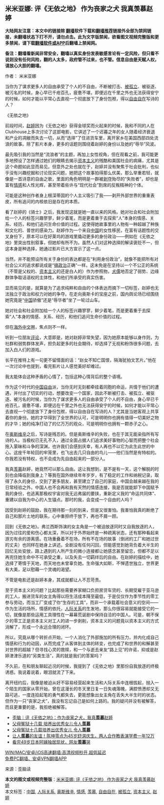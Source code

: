  <h2>米米亚娜: 评《无依之地》 作为丧家之犬 我真羡慕赵婷</h2> <p class="notice"><b>大陆网友注意：本文中的链接除 <a href="https://github.com/bannedbook/fanqiang" >翻墙</a>软件下载和<a href="https://github.com/killgcd/justmysocks/blob/master/README.md">翻墙推荐</a>链接外全部为禁网链接，未翻墙状态下打不开，请勿点击。此为文字版禁闻，欲看图文视频完整版和更多禁闻，请下载<a href="https://github.com/bannedbook/fanqiang">翻墙软件或APP</a>后翻墙上禁闻网。</p><p>备注：翻墙看新闻非常安全，翻墙以真实身份发表敏感言论有一定风险，但只看不说则没有任何风险，翻的人太多，政府管不过来，也不管。信息自由是天赋人权，请放心大胆的翻墙。</b></p>  <div class="entry"> <p>作者： 米米亚娜</p> <p>当你为了谋求更多人的自由承受了个人的不自由，不断被打击、<a href="https://www.bannedbook.org/bnews/tag/%E8%A2%AB%E5%AD%A4%E7%AB%8B/" class="st_tag internal_tag" rel="tag" title="标签 被孤立 下的日志">被孤立</a>、被驱逐、被污名的时候，身心早已千疮百孔，疲惫不堪，即便远在千里之外也无法获得安宁的时候，如何才能以平常心去直视一个彻底放下了身份包袱，得以<a href="https://www.bannedbook.org/bnews/tag/%E8%87%AA%E7%94%B1%E8%87%AA%E5%9C%A8/" class="st_tag internal_tag" rel="tag" title="标签 自由自在 下的日志">自由自在</a>写诗的人？</p> <p>《无依之地》</p> <p>前段时间，<a href="https://www.bannedbook.org/bnews/tag/%e8%b5%b5%e5%a9%b7/" class="st_tag internal_tag" rel="tag" title="标签 赵婷 下的日志">赵婷</a>因为《无依之地》获得金球奖而火起来的时候，我和不同的人在Clubhouse上多次讨论了这部电影，它讲述了一个迟暮之年的女人随着经济衰退和产业的凋敝而失去一切，从而“选择”了住进货车里，离开家乡在美国西部四处流浪的故事。除了影片本身，更多的话题则围绕着赵婷的身份以及她的“辱华”风波。</p> <p>最先吸引我的当然是“流浪者”的主题，再加上女性视角，但在观看之前，我可能更多地预设了怎样通过她们的眼睛去揭示<span class='wp_keywordlink'><a href="https://www.bannedbook.org/forum2/topic920.html" title="资本主义与自由" target="_blank">资本主义</a></span>的残酷和美国社会的病痛，尤其是这个命题如此显而易见。但意外之处也就在于，赵婷并没有聚焦于社会批判，也似乎没有兴趣挖掘和讨论现实问题，她把这个故事拍得那么优美，那么举重若轻，就像是一首诗意的自由之歌，里面的角色明明是一群被<span class='wp_keywordlink'><a href="https://www.bannedbook.org/forum2/topic21.html" title="《剥夺》 黄建民 著" target="_blank">剥夺</a></span>殆尽的“失败者”，却也是富有<a href="https://www.bannedbook.org/bnews/tag/%E6%83%85%E6%84%9F/" class="st_tag internal_tag" rel="tag" title="标签 情感 下的日志">情感</a>和人性光辉，甚至带着些许与“现代社会”割席的反叛精神的个体。</p> <p>可能是这种创作者身上根深蒂固的个人主义吸引了我——剥开外部世界的重重表皮，所有追问的内核依旧是存在的本质。</p>  <p>看了赵婷的《骑士》之后，我发现这就是她一直以来的风格。她对社会和社会附加给一个人的标签兴趣寥寥，鲜少着笔，而是更着重于去探索“人”本身的情感、关系、经历，和他们追问生命价值的过程。这使得她故事里的人物有一种超越了种族和文化的、普世的感染力。赵婷作为一个来自<span class='wp_keywordlink_affiliate'><a href="https://www.bannedbook.org/" title="中国" target="_blank">中国</a></span>的女性移民，在富有话题性的交叉身份下，原本可以在好莱坞的游戏里撬动更多的身份政治——例如在《无依之地》里突出性别叙事，但她却有所不为。虽然人们对这种选择的解读褒贬不一，但这本身是种选择，她通过影片已大方宣示了这一点。</p> <p>当然，并不能预设所有关于身份的表达都是在“利用身份政治”，就像不能把所有对社会公义的追求都说成是“<span class='wp_keywordlink'><a href="https://www.bannedbook.org/forum11/topic331.html" title="禁片：搞政治" target="_blank">搞政治</a></span>正确”一样。这未免是在坚持以一个不公正的系统（不管是父权的、<a href="https://www.bannedbook.org/bnews/tag/%e8%b5%84%e6%9c%ac%e4%b8%bb%e4%b9%89/" class="st_tag internal_tag" rel="tag" title="标签 资本主义 下的日志">资本主义</a>的还是白人的）作为参照物，<span class='wp_keywordlink'><a href="https://www.bannedbook.org/forum2/topic141.html" title="《犬儒病》胡平 著" target="_blank">犬儒</a></span>地否定了弱势、边缘群体争取话语权的主体性，和他们所承受的真实伤害。</p> <p>显而易见的是，就算是为了追求纯粹和自由的个体表达而摘下一切标签，赵婷也无法独立于政治和权力对她的争夺。在走向奥斯卡的宝座之前，国内舆论场已经围绕她究竟是“<a href="https://www.bannedbook.org/bnews/tag/%E4%B8%AD%E5%9B%BD/" class="st_tag internal_tag" rel="tag" title="标签 中国 下的日志">中国</a>骄傲”还是“辱华者”坐了一轮过山车。</p> <p>她对社会和社会附加给一个人的标签兴趣寥寥，鲜少着笔，而是更着重于去探索“人”本身的情感、关系、经历，和他们追问生命价值的过程。</p> <p>但在<span class='wp_keywordlink_affiliate'><a href="https://99cn.info/" title="海外中文" target="_blank">海外中文</a></span>圈，焦点则不一样。</p> <p>听到一位朋友<span class='wp_keywordlink_affiliate'><a href="https://www.bannedbook.org/bnews/comments/" title="新闻评论" target="_blank">评论</a></span>，大意即是，她对赵婷非常失望，因为她原本能够以身作则，为社群和弱势群体发声，担负起更多的社会期待，却选择了无视和粉饰很多问题，去加入白人们的游戏。</p>  <p>长平在推特上有一句更不留情面的话：“赵女不知亡国恨，隔海犹拍文艺片。”他在一次讨论中也提到，看完影片让人感觉美好却难过。</p> <p>我太能体会这种矛盾的心情了，包括这种心情背后的整个语境。</p> <p>作为这个时代的<span class='wp_keywordlink'><a href="https://www.bannedbook.org/forum19/" title="自由中国人权论坛" target="_blank">中国自由</a></span>派，当你无时无刻都牵挂着同胞的命运，共情于他们的遭遇，并付出了切实的行动，想要改变一个国家，因此不断被打击、被孤立、被驱逐、被污名的时候，当你为了谋求更多人的自由承受了个人的不自由，身心早已千疮百孔，疲惫不堪，即便远在千里之外也无法获得安宁的时候，如何才能以平常心去直视一个彻底放下了身份包袱，得以自由自在写诗的人？尤其是当她客观上共享着你的身份。她的才华得到了全世界的认可，可是明明你也拥有值得一切美好之物的才华；她的纯净打动了的亿万万的观众，可是明明你也拥有一颗赤子之心。</p> <p>在<a href="https://www.bannedbook.org/bnews/tag/%E5%A5%A5%E6%96%AF%E7%BB%B4%E8%BE%9B/" class="st_tag internal_tag" rel="tag" title="标签 奥斯维辛 下的日志">奥斯维辛</a>之后，写诗是残忍的。但是奥斯维辛的失败，也在于其无能染指所有写诗的人。当极权已无孔不入，通过全面占据人们追求美好事物的心智而把整个社会拖入蒙昧和斗争的深渊，也许我们会感到庆幸，有人再也不以它为此生此世的中心。这座千年轮回的牢笼里，也飞出去几只自由的鸟儿——他们当然是有特权的。你我若没有特权，也不会成为先自由起来的一部分人。</p> <p>我真<a href="https://www.bannedbook.org/bnews/tag/%E7%BE%A1%E6%85%95/" class="st_tag internal_tag" rel="tag" title="标签 羡慕 下的日志">羡慕</a>赵婷，她竟然可以那么自由。这让我想到，是不是有一天，这个解脱的时刻也会降临到我身上？等我在国外继续年年岁岁，有了稳定的工作和纳税记录，取得了永久的身份，交到了更多朋友，甚至建立了自己的家庭，中国会越来越在我的日常经验之外，中国人也不会再和我有天然的情感连接，我是否就能卸下中国赋予我的身份，也逃离那极权宇宙对我无远弗届的要挟，重新定义我的“命运共同体”、重建以自我为中心的人生锚点。那时的我，会变成一个自由的人吗？</p> <p>因受到赵婷的鼓励，我在期待那一刻的到来，但是又很害怕。我害怕我真的断绝了自己和那片土地的联系，心中重担终于放下，再也不屑一顾。</p>  <p>回到《无依之地》。弗兰西斯饰演的女主角是一个被迫放逐同时又自我放逐的人，因为过往的爱和伤心都太深，所以对于外界始终是一种疏离状态，还有那种看起来游刃有余的游离感。在场重叠着不在场，所有不在场的故事（倒闭的工厂和她过世的丈夫）也同样在她身上讲述。全剧没有任何闪回，但能感觉到她背负着大半生的回忆无处安放，路上遇到的人所产生的微小连接都让她感念甚至留恋，但都不足以再兜住她生命中不可承受之重，以及失去一切羁绊后的自由。在赵婷的描绘中，她选择了寄情于天地，而天地也未曾辜负她。生命强大如斯，不惮遗世独立，世界更有大美，足以慰藉一个灵魂的渴望。</p> <p>不管是电影还是赵婷本身，其成就都让人不忍苛责。</p> <p>至于资本主义的问题？比起那些需要养家糊口负担房贷车贷的、长期受雇于亚马逊的工人，搬进货车的女主角得以将生活成本降至最低，于是仅仅作为季节性的零工参与劳动，而当工厂变成了你“生存的工具”，而非一个承载着社会意义的空间——作为生活的场所，情感的依托，<a href="https://www.bannedbook.org/bnews/tag/%E4%BA%BA%E9%99%85%E5%85%B3%E7%B3%BB/" class="st_tag internal_tag" rel="tag" title="标签 人际关系 下的日志">人际关系</a>的生发地，那么你很容易就能接受它的一切，就像是那些运用工具理性在一幕幕荒诞剧中保持自洽的中国人。可是，朝不保夕的零工正是资本主义对工人的进一步剥削，资本主义的问题竟以资本主义的方式消解了，形成一个永远合理的闭环。</p> <p>所以，究竟从哪个转折点开始，一个人消化了外部施加的所有压力，并内化成自己情感和行为的动因，从而完成了从客体到主体的转变，也完成了和世界的和解甚至对世界的超越？但寻找心灵的救赎，和一个与逝去亲友“路上见”的许诺，抑或是赵婷津津乐道的“另类生活”，真的就是我们的答案吗？</p> <p>不久前，在和朋友聊起近况的时候，我提到了《无依之地》里那份自我放逐的终极诱惑。我说着说着，眼泪就流了下来。</p> <p>离开纽约后，我像是被迫从好不容易经营起来生活和人际关系中连根拔起，抛入一个陌生的国家从零开始，曾在这漫长的冬天里日复一日失魂落魄，满腔愤懑却又无路可逃，一度连拾起笔的勇气都失去，更能想象出女主角在丢失大半生时的状态。但作为一只“丧家之犬”，我没有忘记自己是如何上路的。我的疑问并没有被解答，而且更重要的是，我拒绝被解答。</p>  <ul class='op-related-articles' title='相关阅读'> <li><a href='https://www.bannedbook.org/bnews/baitai/20210428/1535582.html' target='_blank'>歪脑｜评《无依之地》：作为丧家之犬，我真<b>羡慕</b>赵婷</a></li> <li><a href='https://www.bannedbook.org/bnews/ccpdope/20210424/1532840.html' target='_blank'>父母冤狱十几载 培养出优秀女儿令人<b>羡慕</b></a></li> <li><a href='https://www.bannedbook.org/bnews/cnnews/20210424/1532773.html' target='_blank'>父母冤狱十几载培养出优秀女儿 令人<b>羡慕</b></a></li> <li><a href='https://www.bannedbook.org/bnews/yule/20210416/1527335.html' target='_blank'>让人<b>羡慕</b>的友谊！陈坤零点为45岁舒淇庆生，两人合作教表演学费一年12万</a></li> <li><a href='https://www.bannedbook.org/bnews/lifebaike/20210414/1526284.html' target='_blank'>看完49岁日本阿姨独居现状，网友<b>羡慕</b>哭</a></li> </ul> <p class="texttj"> <a href="https://github.com/bannedbook/fanqiang/wiki/V2ray%E6%9C%BA%E5%9C%BA" target="_blank">WIN/MAC/安卓/iOS高速翻墙:高清视频秒开,超低延迟</a><br/> <a href="https://github.com/bannedbook/fanqiang/wiki/%E7%A6%81%E9%97%BB%E7%BD%91%E5%AE%89%E5%8D%93%E7%BF%BB%E5%A2%99%E6%96%B0%E9%97%BBAPP" target="_blank">免费PC翻墙、安卓VPN翻墙APP</a></p><div id="archive-pix-1" class="banner-ads"> <!-- AuctionX Display platform tag START --> <div id="26318x728x90x621x_ADSLOT1" clicktrack="%%CLICK_URL_ESC%%"></div> <!-- AuctionX Display platform tag END --> </div> <div id="archive-pix-2" class="banner-ads"> <!-- AuctionX Display platform tag START --> <div id="26315x300x250x621x_ADSLOT1" clicktrack="%%CLICK_URL_ESC%%"></div> <!-- AuctionX Display platform tag END --> </div><p> 来源：歪脑读 </p><a name='sharetosocial'></a>        <div><b>本文的图文或视频完整版</b>：<a href='https://www.bannedbook.org/bnews/comments/20210429/1535976.html'>米米亚娜: 评《无依之地》 作为丧家之犬 我真羡慕赵婷</a></div>  </div><!--END ENTRY--> <div class="postfooter"> <div>本文标签：<a href="https://www.bannedbook.org/bnews/tag/%E4%B8%AD%E5%9B%BD/" rel="tag">中国</a>, <a href="https://www.bannedbook.org/bnews/tag/%E4%BA%BA%E9%99%85%E5%85%B3%E7%B3%BB/" rel="tag">人际关系</a>, <a href="https://www.bannedbook.org/bnews/tag/%E5%A5%A5%E6%96%AF%E7%BB%B4%E8%BE%9B/" rel="tag">奥斯维辛</a>, <a href="https://www.bannedbook.org/bnews/tag/%E6%83%85%E6%84%9F/" rel="tag">情感</a>, <a href="https://www.bannedbook.org/bnews/tag/%E7%BE%A1%E6%85%95/" rel="tag">羡慕</a>, <a href="https://www.bannedbook.org/bnews/tag/%E8%87%AA%E7%94%B1%E8%87%AA%E5%9C%A8/" rel="tag">自由自在</a>, <a href="https://www.bannedbook.org/bnews/tag/%E8%A2%AB%E5%AD%A4%E7%AB%8B/" rel="tag">被孤立</a>, <a href="https://www.bannedbook.org/bnews/tag/%e8%b5%84%e6%9c%ac%e4%b8%bb%e4%b9%89/" rel="tag">资本主义</a>, <a href="https://www.bannedbook.org/bnews/tag/%e8%b5%b5%e5%a9%b7/" rel="tag">赵婷</a></div>  </div><!--END POSTFOOTER--> 